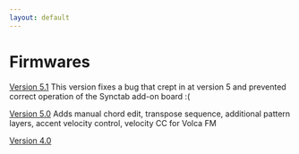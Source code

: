 ```yaml
---
layout: default
---
```


# Firmwares

<a href="https://github.com/hotchk155/arpie/tree/master/releases/arpie_a5.1">Version 5.1</a>
This version fixes a bug that crept in at version 5 and prevented correct operation of the Synctab add-on board :(

<a href="https://github.com/hotchk155/arpie/tree/master/releases/arpie_a5">Version 5.0</a>
Adds manual chord edit, transpose sequence, additional pattern layers, accent velocity control, velocity CC for Volca FM

<a href="https://github.com/hotchk155/arpie/tree/master/releases/arpie_a4">Version 4.0</a>

